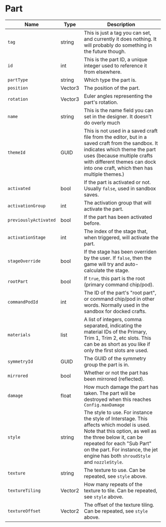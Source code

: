 # Part

|Name|Type|Description|
|---|---|---|
|`tag`|string|This is just a tag you can set, and currently it does nothing. It will probably do something in the future though.|
|`id`|int|This is the part ID, a unique integer used to reference it from elsewhere.|
|`partType`|string|Which type the part is.|
|`position`|Vector3|The position of the part.|
|`rotation`|Vector3|Euler angles representing the part's rotation.|
|`name`|string|This is the name field you can set in the designer. It doesn't do overly much|
|`themeId`|GUID|This is not used in a saved craft file from the editor, but in a saved craft from the sandbox. It indicates which theme the part uses (because multiple crafts with different themes can dock into one craft, which then has multiple themes.)|
|`activated`|bool|If the part is activated or not. Usually `false`, used in sandbox saves.|
|`activationGroup`|int|The activation group that will activate the part.|
|`previouslyActivated`|bool|If the part has been activated before.|
|`activationStage`|int|The index of the stage that, when triggered, will activate the part.|
|`stageOverride`|bool|If the stage has been overriden by the user. If `false`, then the game will try and auto-calculate the stage.|
|`rootPart`|bool|If `true`, this part is the root (primary command chip/pod).|
|`commandPodId`|int|The ID of the part's "root part", or command chip/pod in other words. Normally used in the sandbox for docked crafts.|
|`materials`|list|A list of integers, comma separated, indicating the material IDs of the Primary, Trim 1, Trim 2, etc slots. This can be as short as you like if only the first slots are used.|
|`symmetryId`|GUID|The GUID of the symmetry group the part is in.|
|`mirrored`|bool|Whether or not the part has been mirrored (reflected).|
|`damage`|float|How much damage the part has taken. The part will be destroyed when this reaches `Config.maxDamage`|
|`style`|string|The style to use. For instance the style of Interstage. This affects which model is used. Note that this option, as well as the three below it, can be repeated for each "Sub Part" on the part. For instance, the jet engine has both `shroudStyle` and `nozzleStyle`.|
|`texture`|string|The texture to use. Can be repeated, see `style` above.|
|`textureTiling`|Vector2|How many repeats of the texture to tile. Can be repeated, see `style` above.|
|`textureOffset`|Vector2|The offset of the texture tiling. Can be repeated, see `style` above.|